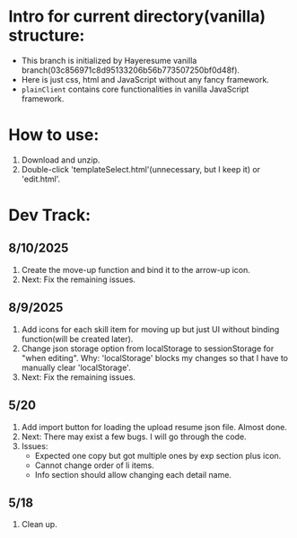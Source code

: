 # Intro for current directory(vanilla) structure:
- This branch is initialized by Hayeresume vanilla branch(03c856971c8d95133206b56b773507250bf0d48f). 
- Here is just css, html and JavaScript without any fancy framework.
- `plainClient` contains core functionalities in vanilla JavaScript framework.

# How to use:
1) Download and unzip.
2) Double-click 'templateSelect.html'(unnecessary, but I keep it) or 'edit.html'.

# Dev Track:
## 8/10/2025
1) Create the move-up function and bind it to the arrow-up icon.
2) Next: Fix the remaining issues.

## 8/9/2025
1) Add icons for each skill item for moving up but just UI without binding function(will be created later).
2) Change json storage option from localStorage to sessionStorage for "when editing". Why: 'localStorage' blocks my changes so that I have to manually clear 'localStorage'.
3) Next: Fix the remaining issues.

## 5/20
1) Add import button for loading the upload resume json file. Almost done.
2) Next: There may exist a few bugs. I will go through the code.
3) Issues:
   - Expected one copy but got multiple ones by exp section plus icon.
   - Cannot change order of li items.
   - Info section should allow changing each detail name.

## 5/18
1) Clean up.
